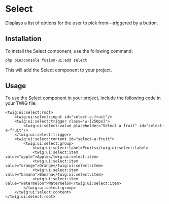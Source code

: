 # Select

Displays a list of options for the user to pick from—triggered by a button.

## Installation

To install the Select component, use the following command:

```bash
php bin/console fusion-ui:add select
```

This will add the Select component to your project.

## Usage

To use the Select component in your project, include the following code in your TWIG file:

```Twig
<twig:ui:select:root>
    <twig:ui:select:input id="select-a-fruit"/>
    <twig:ui:select:trigger class="w-[250px]">
        <twig:ui:select:value placeholder="Select a fruit" id="select-a-fruit"/>
    </twig:ui:select:trigger>
    <twig:ui:select:content id="select-a-fruit">
        <twig:ui:select:group>
            <twig:ui:select:label>Fruits</twig:ui:select:label>
            <twig:ui:select:item value="apple">Apple</twig:ui:select:item>
            <twig:ui:select:item value="orange">Orange</twig:ui:select:item>
            <twig:ui:select:item value="banana">Banana</twig:ui:select:item>
            <twig:ui:select:item value="watermelon">Watermelon</twig:ui:select:item>
        </twig:ui:select:group>
    </twig:ui:select:content>
</twig:ui:select:root>
```